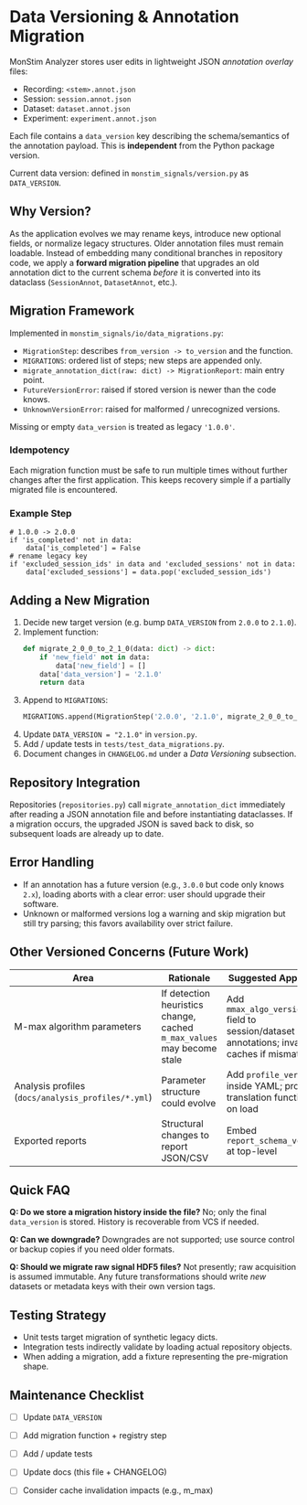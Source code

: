 # Data Versioning & Annotation Migration

MonStim Analyzer stores user edits in lightweight JSON *annotation overlay* files:

- Recording: `<stem>.annot.json`
- Session: `session.annot.json`
- Dataset: `dataset.annot.json`
- Experiment: `experiment.annot.json`

Each file contains a `data_version` key describing the schema/semantics of the
annotation payload. This is **independent** from the Python package version.

Current data version: defined in `monstim_signals/version.py` as `DATA_VERSION`.

## Why Version?
As the application evolves we may rename keys, introduce new optional fields, or
normalize legacy structures. Older annotation files must remain loadable.
Instead of embedding many conditional branches in repository code, we apply a
**forward migration pipeline** that upgrades an old annotation dict to the
current schema *before* it is converted into its dataclass (`SessionAnnot`,
`DatasetAnnot`, etc.).

## Migration Framework
Implemented in `monstim_signals/io/data_migrations.py`:

- `MigrationStep`: describes `from_version -> to_version` and the function.
- `MIGRATIONS`: ordered list of steps; new steps are appended only.
- `migrate_annotation_dict(raw: dict) -> MigrationReport`: main entry point.
- `FutureVersionError`: raised if stored version is newer than the code knows.
- `UnknownVersionError`: raised for malformed / unrecognized versions.

Missing or empty `data_version` is treated as legacy `'1.0.0'`.

### Idempotency
Each migration function must be safe to run multiple times without further
changes after the first application. This keeps recovery simple if a partially
migrated file is encountered.

### Example Step
```
# 1.0.0 -> 2.0.0
if 'is_completed' not in data:
    data['is_completed'] = False
# rename legacy key
if 'excluded_session_ids' in data and 'excluded_sessions' not in data:
    data['excluded_sessions'] = data.pop('excluded_session_ids')
```

## Adding a New Migration
1. Decide new target version (e.g. bump `DATA_VERSION` from `2.0.0` to `2.1.0`).
2. Implement function:
   ```python
   def migrate_2_0_0_to_2_1_0(data: dict) -> dict:
       if 'new_field' not in data:
           data['new_field'] = []
       data['data_version'] = '2.1.0'
       return data
   ```
3. Append to `MIGRATIONS`:
   ```python
   MIGRATIONS.append(MigrationStep('2.0.0', '2.1.0', migrate_2_0_0_to_2_1_0))
   ```
4. Update `DATA_VERSION = "2.1.0"` in `version.py`.
5. Add / update tests in `tests/test_data_migrations.py`.
6. Document changes in `CHANGELOG.md` under a *Data Versioning* subsection.

## Repository Integration
Repositories (`repositories.py`) call `migrate_annotation_dict` immediately
after reading a JSON annotation file and before instantiating dataclasses. If
a migration occurs, the upgraded JSON is saved back to disk, so subsequent loads
are already up to date.

## Error Handling
- If an annotation has a future version (e.g., `3.0.0` but code only knows `2.x`), loading aborts with a clear error: user should upgrade their software.
- Unknown or malformed versions log a warning and skip migration but still try parsing; this favors availability over strict failure.

## Other Versioned Concerns (Future Work)
| Area | Rationale | Suggested Approach |
|------|-----------|-------------------|
| M-max algorithm parameters | If detection heuristics change, cached `m_max_values` may become stale | Add `mmax_algo_version` field to session/dataset annotations; invalidate caches if mismatch |
| Analysis profiles (`docs/analysis_profiles/*.yml`) | Parameter structure could evolve | Add `profile_version` inside YAML; provide translation functions on load |
| Exported reports | Structural changes to report JSON/CSV | Embed `report_schema_version` at top-level |

## Quick FAQ
**Q: Do we store a migration history inside the file?** No; only the final
`data_version` is stored. History is recoverable from VCS if needed.

**Q: Can we downgrade?** Downgrades are not supported; use source control or
backup copies if you need older formats.

**Q: Should we migrate raw signal HDF5 files?** Not presently; raw acquisition
is assumed immutable. Any future transformations should write *new* datasets or
metadata keys with their own version tags.

## Testing Strategy
- Unit tests target migration of synthetic legacy dicts.
- Integration tests indirectly validate by loading actual repository objects.
- When adding a migration, add a fixture representing the pre-migration shape.

## Maintenance Checklist
- [ ] Update `DATA_VERSION`
- [ ] Add migration function + registry step
- [ ] Add / update tests
- [ ] Update docs (this file + CHANGELOG)
- [ ] Consider cache invalidation impacts (e.g., m_max)

